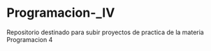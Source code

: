 # Programacion-_IV
Repositorio destinado para subir proyectos de practica de la materia Programacion 4
